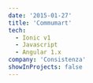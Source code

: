 ```yaml
---
date: '2015-01-27'
title: 'Commumart'
tech:
  - Ionic v1
  - Javascript
  - Angular 1.x
company: 'Consistenza'
showInProjects: false
---
```

